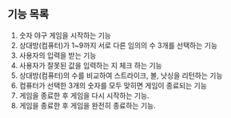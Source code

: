 ## 기능 목록


1. 숫자 야구 게임을 시작하는 기능
2. 상대방(컴퓨터)가 1~9까지 서로 다른 임의의 수 3개를 선택하는 기능
3. 사용자의 입력을 받는 기능
4. 사용자가 잘못된 값을 입력하는 지 체크 하는 기능
5. 상대방(컴퓨터)의 수를 비교하여 스트라이크, 볼, 낫싱을 리턴하는 기능
6. 컴퓨터가 선택한 3개의 숫자를 모두 맞히면 게임이 종료되는 기능
7. 게임을 종료한 후 게임을 다시 시작하는 기능.
8. 게임을 종료한 후 게임을 완전히 종료하는 기능.